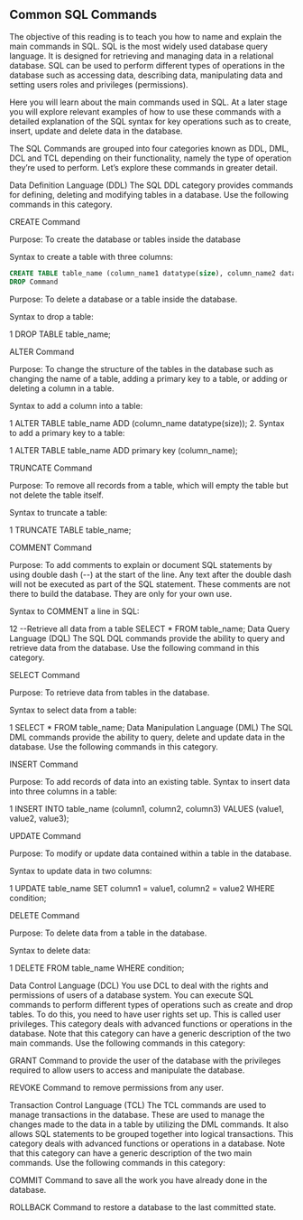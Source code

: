 ## Common SQL Commands
The objective of this reading is to teach you how to name and explain the main commands in SQL. SQL is the most widely used database query language. It is designed for retrieving and managing data in a relational database. SQL can be used to perform different types of operations in the database such as accessing data, describing data, manipulating data and setting users roles and privileges (permissions). 

Here you will learn about the main commands used in SQL. At a later stage you will explore relevant examples of how to use these commands with a detailed explanation of the SQL syntax for key operations such as to create, insert, update and delete data in the database. 

The SQL Commands are grouped into four categories known as DDL, DML, DCL and TCL depending on their functionality, namely the type of operation they’re used to perform.  Let’s explore these commands in greater detail.

Data Definition Language (DDL)
The SQL DDL category provides commands for defining, deleting and modifying tables in a database. Use the following commands in this category.

CREATE Command

Purpose: To create the database or tables inside the database

Syntax to create a table with three columns:

```sql
CREATE TABLE table_name (column_name1 datatype(size), column_name2 datatype(size), column_name3 datatype(size));
DROP Command 
```

Purpose: To delete a database or a table inside the database. 

Syntax to drop a table:

1
DROP TABLE table_name;

ALTER Command 

Purpose: To change the structure of the tables in the database such as changing the name of a table, adding a primary key to a table, or adding or deleting a column in a table.

Syntax to add a column into a table:          

1
ALTER TABLE table_name ADD (column_name datatype(size));
      2. Syntax to add a primary key to a table:

1
ALTER TABLE table_name ADD primary key (column_name);

TRUNCATE Command

Purpose: To remove all records from a table, which will empty the table but not delete the table itself. 

Syntax to truncate a table:

1
TRUNCATE TABLE table_name;

COMMENT Command

Purpose: To add comments to explain or document SQL statements by using double dash (--) at the start of the line. Any text after the double dash will not be executed as part of the SQL statement. These comments are not there to build the database. They are only for your own use.   

Syntax to COMMENT a line in SQL: 

12
--Retrieve all data from a table
SELECT * FROM table_name; 
Data Query Language (DQL)
The SQL DQL commands provide the ability to query and retrieve data from the database.  Use the following command in this category.

SELECT Command

Purpose: To retrieve data from tables in the database. 

Syntax to select data from a table:

1
SELECT * FROM table_name;
Data Manipulation Language (DML)
The SQL DML commands provide the ability to query, delete and update data in the database.  Use the following commands in this category.

INSERT Command

Purpose: To add records of data into an existing table. 
Syntax to insert data into three columns in a table:

1
INSERT INTO table_name (column1, column2, column3) VALUES (value1, value2, value3);

UPDATE Command 

Purpose: To modify or update data contained within a table in the database. 

Syntax to update data in two columns:

1
UPDATE table_name SET column1 = value1, column2 = value2 WHERE condition;

DELETE Command

Purpose: To delete data from a table in the database.

Syntax to delete data:

1
DELETE FROM table_name WHERE condition;

Data Control Language (DCL)
You use DCL to deal with the rights and permissions of users of a database system. You can execute SQL commands to perform different types of operations such as create and drop tables. To do this, you need to have user rights set up. This is called user privileges. This category deals with advanced functions or operations in the database. Note that this category can have a generic description of the two main commands. Use the following commands in this category:

GRANT Command to provide the user of the database with the privileges required to allow users to access and manipulate the database.

REVOKE Command to remove permissions from any user.

Transaction Control Language (TCL) 
The TCL commands are used to manage transactions in the database. These are used to manage the changes made to the data in a table by utilizing the DML commands. It also allows SQL statements to be grouped together into logical transactions. This category deals with advanced functions or operations in a database. Note that this category can have a generic description of the two main commands. Use the following commands in this category:

COMMIT Command to save all the work you have already done in the database. 

ROLLBACK Command to restore a database to the last committed state.